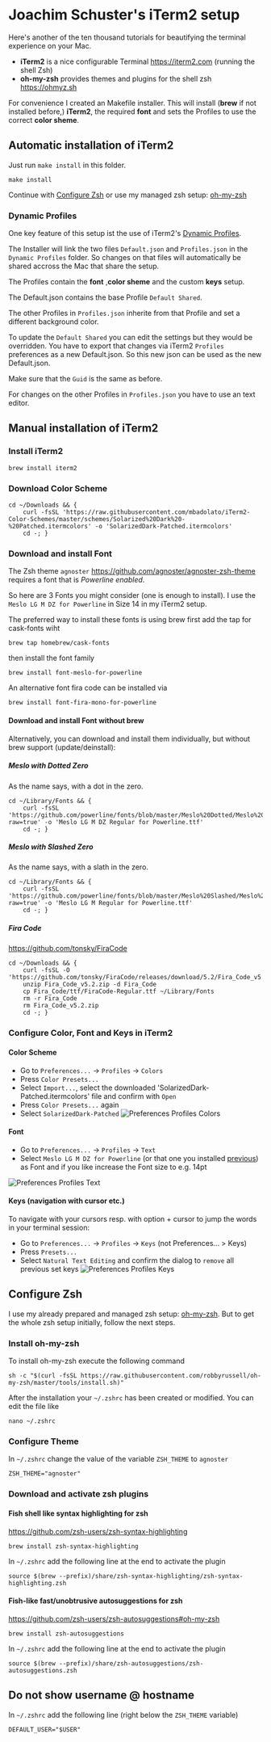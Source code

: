 # Joachim Schuster's iTerm2 setup

Here's another of the ten thousand tutorials for beautifying the terminal experience on your Mac.

* **iTerm2** is a nice configurable Terminal https://iterm2.com (running the shell Zsh)
* **oh-my-zsh** provides themes and plugins for the shell zsh https://ohmyz.sh

For convenience I created an Makefile installer. This will install (**brew** if not installed before,) **iTerm2**, the required **font** and sets the Profiles to use the correct **color sheme**.

## Automatic installation of iTerm2

Just run `make install` in this folder.

```
make install
```

Continue with [Configure Zsh](#configure-zsh)  or use my managed zsh setup: [oh-my-zsh](../oh-my-zsh)

### Dynamic Profiles

One key feature of this setup ist the use of iTerm2's [Dynamic Profiles](https://iterm2.com/documentation-dynamic-profiles.html).

The Installer will link the two files `Default.json` and `Profiles.json` in the `Dynamic Profiles` folder. So changes on that files will automatically be shared accross the Mac that share the setup.

The Profiles contain the **font** ,**color sheme** and the custom **keys** setup.

The Default.json contains the base Profile `Default Shared`.

The other Profiles in `Profiles.json` inherite from that Profile and set a different background color.

To update the `Default Shared` you can edit the settings but they would be overridden. You have to export that changes via iTerm2 `Profiles` preferences as a new Default.json. So this new json can be used as the new Default.json.

Make sure that the `Guid` is the same as before.

For changes on the other Profiles in `Profiles.json` you have to use an text editor.

##  Manual installation of iTerm2

###  Install iTerm2
```
brew install iterm2
```

###  Download Color Scheme
```
cd ~/Downloads && {
    curl -fsSL 'https://raw.githubusercontent.com/mbadolato/iTerm2-Color-Schemes/master/schemes/Solarized%20Dark%20-%20Patched.itermcolors' -o 'SolarizedDark-Patched.itermcolors'
    cd -; }
```

###  Download and install Font
The Zsh theme `agnoster` https://github.com/agnoster/agnoster-zsh-theme requires a font that is *Powerline enabled*.

So here are 3 Fonts you might consider (one is enough to install). I use the  `Meslo LG M DZ for Powerline` in Size 14 in my iTerm2 setup.

The preferred way to install these fonts is using brew
first add the tap for cask-fonts wiht
```
brew tap homebrew/cask-fonts
```

then install the font family

```
brew install font-meslo-for-powerline
```

An alternative font fira code can be installed via

```
brew install font-fira-mono-for-powerline
```

#### Download and install Font without brew

Alternatively, you can download and install them individually, but without brew support (update/deinstall):

##### Meslo with Dotted Zero

As the name says, with a dot in the zero.

```
cd ~/Library/Fonts && {
    curl -fsSL 'https://github.com/powerline/fonts/blob/master/Meslo%20Dotted/Meslo%20LG%20M%20DZ%20Regular%20for%20Powerline.ttf?raw=true' -o 'Meslo LG M DZ Regular for Powerline.ttf'
    cd -; }
```

##### Meslo with Slashed Zero

As the name says, with a slath in the zero.

```
cd ~/Library/Fonts && {
    curl -fsSL 'https://github.com/powerline/fonts/blob/master/Meslo%20Slashed/Meslo%20LG%20M%20Regular%20for%20Powerline.ttf?raw=true' -o 'Meslo LG M Regular for Powerline.ttf'
    cd -; }
```

##### Fira Code
https://github.com/tonsky/FiraCode
```
cd ~/Downloads && {
    curl -fsSL -O 'https://github.com/tonsky/FiraCode/releases/download/5.2/Fira_Code_v5.2.zip'
    unzip Fira_Code_v5.2.zip -d Fira_Code
    cp Fira_Code/ttf/FiraCode-Regular.ttf ~/Library/Fonts
    rm -r Fira_Code
    rm Fira_Code_v5.2.zip
    cd -; }
```

###  Configure Color, Font and Keys in iTerm2
####  Color Scheme
- Go to `Preferences...` -> `Profiles` -> `Colors`
- Press `Color Presets...`
- Select `Import...`, select the downloaded 'SolarizedDark-Patched.itermcolors' file and confirm with `Open`
- Press `Color Presets...` again
- Select `SolarizedDark-Patched`
![Preferences Profiles Colors](assets/2021-09-20-iterm2-preferences-profiles-colors.png)

####  Font
- Go to `Preferences...` -> `Profiles` -> `Text`
- Select `Meslo LG M DZ for Powerline` (or that one you installed [previous](#download-and-install-font)) as Font and if you like increase the Font size to e.g. 14pt

![Preferences Profiles Text](assets/2021-09-20-iterm2-preferences-profiles-text.png)

####  Keys (navigation with cursor etc.)
To navigate with your cursors resp. with option + cursor to jump the words in your terminal session:

- Go to `Preferences...` -> `Profiles` -> `Keys` (not Preferences... > Keys)
- Press `Presets...`
- Select `Natural Text Editing` and confirm the dialog to `remove` all previous set keys
![Preferences Profiles Keys](assets/2021-09-20-iterm2-preferences-profiles-keys.png)

## Configure Zsh

I use my already prepared and managed zsh setup: [oh-my-zsh](../oh-my-zsh). 
But to get the whole zsh setup initially, follow the next steps.

###  Install oh-my-zsh
To install oh-my-zsh execute the following command
```
sh -c "$(curl -fsSL https://raw.githubusercontent.com/robbyrussell/oh-my-zsh/master/tools/install.sh)"
```
After the installation your `~/.zshrc` has been created or modified.
You can edit the file like
```
nano ~/.zshrc
```

###  Configure Theme
In `~/.zshrc` change the value of the variable `ZSH_THEME` to `agnoster`
```
ZSH_THEME="agnoster"
```

###  Download and activate zsh plugins
####  Fish shell like syntax highlighting for zsh
https://github.com/zsh-users/zsh-syntax-highlighting
```
brew install zsh-syntax-highlighting
```

In `~/.zshrc` add the following line at the end to activate the plugin
```
source $(brew --prefix)/share/zsh-syntax-highlighting/zsh-syntax-highlighting.zsh
```

####  Fish-like fast/unobtrusive autosuggestions for zsh
https://github.com/zsh-users/zsh-autosuggestions#oh-my-zsh
```
brew install zsh-autosuggestions
```

In `~/.zshrc` add the following line at the end to activate the plugin
```
source $(brew --prefix)/share/zsh-autosuggestions/zsh-autosuggestions.zsh
```

## Do not show username @ hostname
In `~/.zshrc` add the following line (right below the `ZSH_THEME` variable)
```
DEFAULT_USER="$USER"
```

